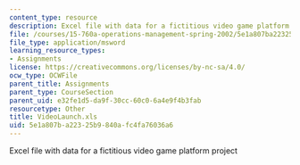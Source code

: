 ```yaml
---
content_type: resource
description: Excel file with data for a fictitious video game platform project
file: /courses/15-760a-operations-management-spring-2002/5e1a807ba22325b9840afc4fa76036a6_VideoLaunch.xls
file_type: application/msword
learning_resource_types:
- Assignments
license: https://creativecommons.org/licenses/by-nc-sa/4.0/
ocw_type: OCWFile
parent_title: Assignments
parent_type: CourseSection
parent_uid: e32fe1d5-da9f-30cc-60c0-6a4e9f4b3fab
resourcetype: Other
title: VideoLaunch.xls
uid: 5e1a807b-a223-25b9-840a-fc4fa76036a6
---
```

Excel file with data for a fictitious video game platform project